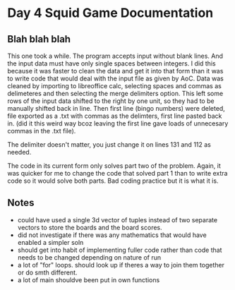 # Day 4 Squid Game Documentation

## Blah blah blah
This one took a while. The program accepts input without blank lines. And the input data must have only single spaces
between integers. I did this because it was faster to clean the data and get it into that form than it was to write code
that would deal with the input file as given by AoC. Data was cleaned by importing to libreoffice calc, selecting spaces and commas as delimeteres and then selecting the merge delimiters option. This left some rows of the input data shifted to the right by one unit, so they had to be manually shifted back in line. Then first line (bingo numbers) were deleted, file exported as a .txt with commas as the delimters, first line pasted back in. (did it this weird way bcoz leaving the first line gave loads of unnecesary commas in the .txt file).

The delimiter doesn't matter, you just change it on lines 131 and 112 as needed.

The code in its current form only solves part two of the problem. Again, it was quicker for me to change the code that solved part 1 than to write extra code so it would solve both parts. Bad coding practice but it is what it is.

## Notes
- could have used a single 3d vector of tuples instead of two separate vectors to store the boards and the board scores.
- did not investigate if there was any mathematics that would have enabled a simpler soln
- should get into habit of implementing fuller code rather than code that needs to be changed depending on nature of run
- a lot of "for" loops. should look up if theres a way to join them together or do smth different.
- a lot of main shouldve been put in own functions 
